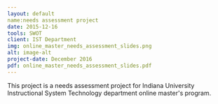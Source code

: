 ```yaml
---
layout: default
name:needs assessment project
date: 2015-12-16
tools: SWOT
client: IST Department
img: online_master_needs_assessment_slides.png
alt: image-alt
project-date: December 2016
pdf: online_master_needs_assessment_slides.pdf
---
```

This project is a needs assessment project for Indiana University Instructional System Technology department online master's program. 

